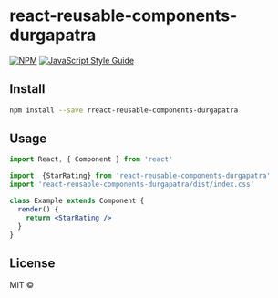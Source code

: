 # react-reusable-components-durgapatra

> 

[![NPM](https://img.shields.io/npm/v/react-reusable-components-durgapatra.svg)](https://www.npmjs.com/package/react-reusable-components-durgapatra) [![JavaScript Style Guide](https://img.shields.io/badge/code_style-standard-brightgreen.svg)](https://standardjs.com)

## Install

```bash
npm install --save rreact-reusable-components-durgapatra
```

## Usage

```jsx
import React, { Component } from 'react'

import  {StarRating} from 'react-reusable-components-durgapatra'
import 'react-reusable-components-durgapatra/dist/index.css'

class Example extends Component {
  render() {
    return <StarRating />
  }
}
```

## License

MIT © [](https://github.com/)
